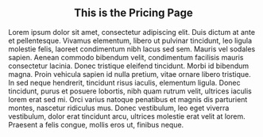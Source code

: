 <div class="container">
    <div class="row">
        <div class="col-md-12">
            <center>
                <H2>This is the Pricing Page</H2>
            </center>
        </div>
    </div>
    <div class="row">
        <div class="col-md-12">
            <div class="offset-md-2 col-md-8">
                <center>
                    <i class="fas fa-dollar-sign fa-3x"></i>
                </center>
                <p>
                    Lorem ipsum dolor sit amet, consectetur adipiscing elit. Duis dictum at ante et pellentesque. Vivamus elementum, libero ut pulvinar tincidunt, leo ligula molestie felis, laoreet condimentum nibh lacus sed sem. Mauris vel sodales sapien. Aenean commodo bibendum velit, condimentum facilisis mauris consectetur lacinia. Donec tristique eleifend tincidunt. Morbi id bibendum magna. Proin vehicula sapien id nulla pretium, vitae ornare libero tristique. In sed neque hendrerit, tincidunt risus iaculis, elementum ligula. Donec tincidunt, purus et posuere lobortis, nibh quam rutrum velit, ultrices iaculis lorem erat sed mi. Orci varius natoque penatibus et magnis dis parturient montes, nascetur ridiculus mus. Donec vestibulum, leo eget viverra vestibulum, dolor erat tincidunt arcu, ultrices molestie erat velit at lorem. Praesent a felis congue, mollis eros ut, finibus neque.
                </p>
            </div>
        </div>
    </div>
</div>           